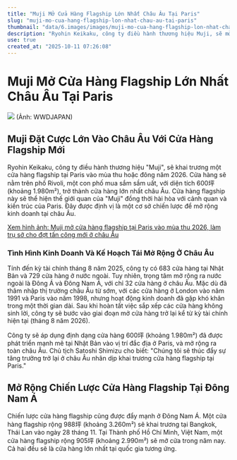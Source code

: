 ```yaml
---
title: "Muji Mở Cửa Hàng Flagship Lớn Nhất Châu Âu Tại Paris"
slug: "muji-mo-cua-hang-flagship-lon-nhat-chau-au-tai-paris"
thumbnail: "data/6.images/images/muji-mo-cua-hang-flagship-lon-nhat-chau-au-tai-paris.webp"
description: "Ryohin Keikaku, công ty điều hành thương hiệu Muji, sẽ mở cửa hàng flagship lớn nhất châu Âu tại Paris vào mùa thu/đông năm 2026, nhằm tái mở rộng kinh doanh tại thị trường này, đồng thời đẩy mạnh chiến lược cửa hàng flagship tại Đông Nam Á, bao gồm Việt Nam."
use: true
created_at: "2025-10-11 07:26:08"
---
```


# Muji Mở Cửa Hàng Flagship Lớn Nhất Châu Âu Tại Paris

![](/images/20251010-02237714-wwdjapan-000-1-view.webp)
(Ảnh: WWDJAPAN)

## Muji Đặt Cược Lớn Vào Châu Âu Với Cửa Hàng Flagship Mới

Ryohin Keikaku, công ty điều hành thương hiệu "Muji", sẽ khai trương một cửa hàng flagship tại Paris vào mùa thu hoặc đông năm 2026. Cửa hàng sẽ nằm trên phố Rivoli, một con phố mua sắm sầm uất, với diện tích 600坪 (khoảng 1.980m²), trở thành cửa hàng lớn nhất châu Âu. Cửa hàng flagship này sẽ thể hiện thế giới quan của "Muji" đồng thời hài hòa với cảnh quan và kiến trúc của Paris. Đây được định vị là một cơ sở chiến lược để mở rộng kinh doanh tại châu Âu.

[Xem hình ảnh: Muji mở cửa hàng flagship tại Paris vào mùa thu 2026, làm trụ sở cho đợt tấn công mới ở châu Âu](https://www.wwdjapan.com/articles/2237714/gallery/all?utm_source=yahoo_news&utm_medium=referral&utm_campaign=2237714)

### Tình Hình Kinh Doanh Và Kế Hoạch Tái Mở Rộng Ở Châu Âu

Tính đến kỳ tài chính tháng 8 năm 2025, công ty có 683 cửa hàng tại Nhật Bản và 729 cửa hàng ở nước ngoài. Tuy nhiên, trọng tâm mở rộng ra nước ngoài là Đông Á và Đông Nam Á, với chỉ 32 cửa hàng ở châu Âu. Mặc dù đã thâm nhập thị trường châu Âu từ sớm, với các cửa hàng ở London vào năm 1991 và Paris vào năm 1998, nhưng hoạt động kinh doanh đã gặp khó khăn trong một thời gian dài. Sau khi hoàn tất việc sắp xếp các cửa hàng không sinh lời, công ty sẽ bước vào giai đoạn mở cửa hàng trở lại kể từ kỳ tài chính hiện tại (tháng 8 năm 2026).

Công ty sẽ áp dụng định dạng cửa hàng 600坪 (khoảng 1.980m²) đã được phát triển mạnh mẽ tại Nhật Bản vào vị trí đắc địa ở Paris, và mở rộng ra toàn châu Âu. Chủ tịch Satoshi Shimizu cho biết: "Chúng tôi sẽ thúc đẩy sự tăng trưởng trở lại ở châu Âu nhân dịp khai trương cửa hàng flagship tại Paris."

## Mở Rộng Chiến Lược Cửa Hàng Flagship Tại Đông Nam Á

Chiến lược cửa hàng flagship cũng được đẩy mạnh ở Đông Nam Á. Một cửa hàng flagship rộng 988坪 (khoảng 3.260m²) sẽ khai trương tại Bangkok, Thái Lan vào ngày 28 tháng 11. Tại Thành phố Hồ Chí Minh, Việt Nam, một cửa hàng flagship rộng 905坪 (khoảng 2.990m²) sẽ mở cửa trong năm nay. Cả hai đều sẽ là cửa hàng lớn nhất tại quốc gia tương ứng.